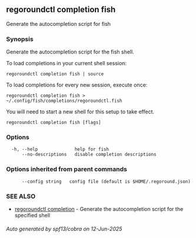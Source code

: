 ## regoroundctl completion fish

Generate the autocompletion script for fish

### Synopsis

Generate the autocompletion script for the fish shell.

To load completions in your current shell session:

	regoroundctl completion fish | source

To load completions for every new session, execute once:

	regoroundctl completion fish > ~/.config/fish/completions/regoroundctl.fish

You will need to start a new shell for this setup to take effect.


```
regoroundctl completion fish [flags]
```

### Options

```
  -h, --help              help for fish
      --no-descriptions   disable completion descriptions
```

### Options inherited from parent commands

```
      --config string   config file (default is $HOME/.regoround.json)
```

### SEE ALSO

* [regoroundctl completion](regoroundctl_completion.md)	 - Generate the autocompletion script for the specified shell

###### Auto generated by spf13/cobra on 12-Jun-2025
